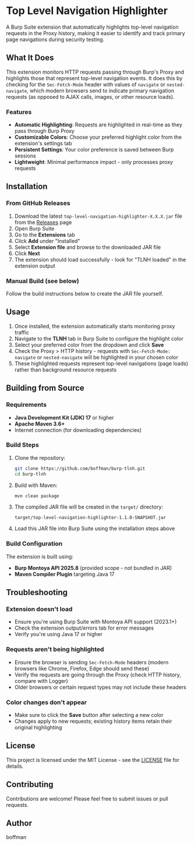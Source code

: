# Top Level Navigation Highlighter

A Burp Suite extension that automatically highlights top-level navigation requests in the Proxy history, making it easier to identify and track primary page navigations during security testing.

## What It Does

This extension monitors HTTP requests passing through Burp's Proxy and highlights those that represent top-level navigation events. It does this by checking for the `Sec-Fetch-Mode` header with values of `navigate` or `nested-navigate`, which modern browsers send to indicate primary navigation requests (as opposed to AJAX calls, images, or other resource loads).

### Features

- **Automatic Highlighting**: Requests are highlighted in real-time as they pass through Burp Proxy
- **Customizable Colors**: Choose your preferred highlight color from the extension's settings tab
- **Persistent Settings**: Your color preference is saved between Burp sessions
- **Lightweight**: Minimal performance impact - only processes proxy requests

## Installation

### From GitHub Releases

1. Download the latest `top-level-navigation-highlighter-X.X.X.jar` file from the [Releases](https://github.com/boffman/burp-tlnh/releases) page
2. Open Burp Suite
3. Go to the **Extensions** tab
4. Click **Add** under "Installed"
5. Select **Extension file** and browse to the downloaded JAR file
6. Click **Next**
7. The extension should load successfully - look for "TLNH loaded" in the extension output

### Manual Build (see below)

Follow the build instructions below to create the JAR file yourself.

## Usage

1. Once installed, the extension automatically starts monitoring proxy traffic
2. Navigate to the **TLNH** tab in Burp Suite to configure the highlight color
3. Select your preferred color from the dropdown and click **Save**
4. Check the Proxy > HTTP history - requests with `Sec-Fetch-Mode: navigate` or `nested-navigate` will be highlighted in your chosen color
5. These highlighted requests represent top-level navigations (page loads) rather than background resource requests

## Building from Source

### Requirements

- **Java Development Kit (JDK) 17** or higher
- **Apache Maven 3.6+**
- Internet connection (for downloading dependencies)

### Build Steps

1. Clone the repository:
   ```bash
   git clone https://github.com/boffman/burp-tlnh.git
   cd burp-tlnh
   ```

2. Build with Maven:
   ```bash
   mvn clean package
   ```

3. The compiled JAR file will be created in the `target/` directory:
   ```
   target/top-level-navigation-highlighter-1.1.0-SNAPSHOT.jar
   ```

4. Load this JAR file into Burp Suite using the installation steps above

### Build Configuration

The extension is built using:
- **Burp Montoya API 2025.8** (provided scope - not bundled in JAR)
- **Maven Compiler Plugin** targeting Java 17

## Troubleshooting

### Extension doesn't load
- Ensure you're using Burp Suite with Montoya API support (2023.1+)
- Check the extension output/errors tab for error messages
- Verify you're using Java 17 or higher

### Requests aren't being highlighted
- Ensure the browser is sending `Sec-Fetch-Mode` headers (modern browsers like Chrome, Firefox, Edge should send these)
- Verify the requests are going through the Proxy (check HTTP history, compare with Logger)
- Older browsers or certain request types may not include these headers

### Color changes don't appear
- Make sure to click the **Save** button after selecting a new color
- Changes apply to new requests; existing history items retain their original highlighting

## License

This project is licensed under the MIT License - see the [LICENSE](LICENSE) file for details.

## Contributing

Contributions are welcome! Please feel free to submit issues or pull requests.

## Author

boffman
